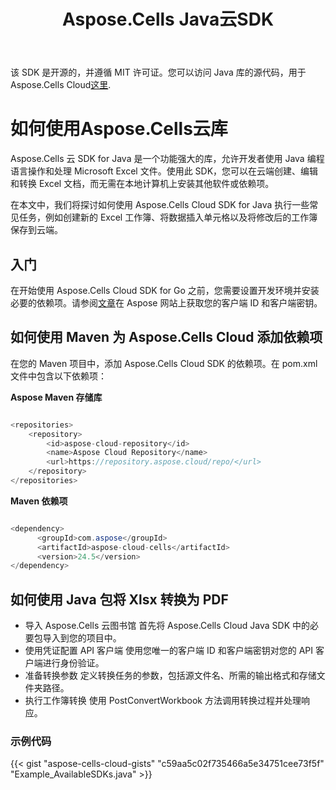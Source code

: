 ﻿---
title: Aspose.Cells Java云SDK
second_title: Aspose.Cells Cloud Documen
type: docs
url: /zh/available-sdks/aspose-cells-cloud-java/
description: Aspose.Cells 云支持 Excel 创建、转换、合并、拆分、保护、内部对象操作等
weight: 30
kwords: Excel, Office 云, REST API, 电子表格, PDF, CSV, Json, Markdown, Java
---
该 SDK 是开源的，并遵循 MIT 许可证。您可以访问 Java 库的源代码，用于 Aspose.Cells Cloud[这里](https://github.com/aspose-cells-cloud/aspose-cells-cloud-java).

# **如何使用Aspose.Cells云库**

Aspose.Cells 云 SDK for Java 是一个功能强大的库，允许开发者使用 Java 编程语言操作和处理 Microsoft Excel 文件。使用此 SDK，您可以在云端创建、编辑和转换 Excel 文档，而无需在本地计算机上安装其他软件或依赖项。

在本文中，我们将探讨如何使用 Aspose.Cells Cloud SDK for Java 执行一些常见任务，例如创建新的 Excel 工作簿、将数据插入单元格以及将修改后的工作簿保存到云端。

## 入门

在开始使用 Aspose.Cells Cloud SDK for Go 之前，您需要设置开发环境并安装必要的依赖项。请参阅[文章](https://docs.aspose.cloud/cells/quickstart/)在 Aspose 网站上获取您的客户端 ID 和客户端密钥。

## 如何使用 Maven 为 Aspose.Cells Cloud 添加依赖项

在您的 Maven 项目中，添加 Aspose.Cells Cloud SDK 的依赖项。在 pom.xml 文件中包含以下依赖项：

**Aspose Maven 存储库**

```java

<repositories>
    <repository>
        <id>aspose-cloud-repository</id>
        <name>Aspose Cloud Repository</name>
        <url>https://repository.aspose.cloud/repo/</url>
    </repository>
</repositories>

```

**Maven 依赖项**

```java

<dependency>
      <groupId>com.aspose</groupId>
      <artifactId>aspose-cloud-cells</artifactId>
      <version>24.5</version>
</dependency>

```

## 如何使用 Java 包将 Xlsx 转换为 PDF

- 导入 Aspose.Cells 云图书馆
首先将 Aspose.Cells Cloud Java SDK 中的必要包导入到您的项目中。
- 使用凭证配置 API 客户端
使用您唯一的客户端 ID 和客户端密钥对您的 API 客户端进行身份验证。
- 准备转换参数
定义转换任务的参数，包括源文件名、所需的输出格式和存储文件夹路径。
- 执行工作簿转换
使用 PostConvertWorkbook 方法调用转换过程并处理响应。

### **示例代码**

{{< gist "aspose-cells-cloud-gists" "c59aa5c02f735466a5e34751cee73f5f" "Example_AvailableSDKs.java" >}}
